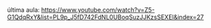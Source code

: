 última aula:
https://www.youtube.com/watch?v=Z5-G1QdqRxY&list=PL9p_J5fD742FdNL0UBoqSuzJJKzsSEXEl&index=27


  